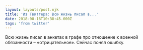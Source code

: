 ```yaml
---
layout: layouts/post.njk
title: 'Из Твиттера: Всю жизнь писал в...'
date: 2018-08-16T10:38:45.000Z
tags: 'from twitter'
---
```



Всю жизнь писал в анкетах в графе про отношение к военной обязанности – «отрицательное». Сейчас понял ошибку.
